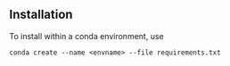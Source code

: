 Installation
------------

To install within a conda environment, use

`conda create --name <envname> --file requirements.txt`
